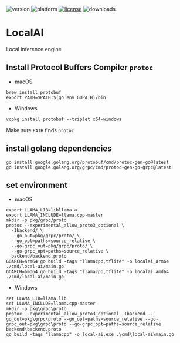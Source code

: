 ![version](https://img.shields.io/badge/version-20%2B-E23089)
![platform](https://img.shields.io/static/v1?label=platform&message=mac-intel%20|%20mac-arm%20|%20win-64&color=blue)
[![license](https://img.shields.io/github/license/miyako/LocalAI)](LICENSE)
![downloads](https://img.shields.io/github/downloads/miyako/LocalAI/total)

# LocalAI
Local inference engine

## Install Protocol Buffers Compiler `protoc`

* macOS
 
```
brew install protobuf
export PATH=$PATH:$(go env GOPATH)/bin
```

* Windows

```
vcpkg install protobuf --triplet x64-windows
```

Make sure `PATH` finds `protoc`

## install golang dependencies

```
go install google.golang.org/protobuf/cmd/protoc-gen-go@latest
go install google.golang.org/grpc/cmd/protoc-gen-go-grpc@latest
```

## set environment

* macOS

```
export LLAMA_LIB=libllama.a
export LLAMA_INCLUDE=llama.cpp-master 
mkdir -p pkg/grpc/proto
protoc --experimental_allow_proto3_optional \
  -Ibackend/ \
  --go_out=pkg/grpc/proto/ \
  --go_opt=paths=source_relative \
  --go-grpc_out=pkg/grpc/proto/ \
  --go-grpc_opt=paths=source_relative \
  backend/backend.proto
GOARCH=arm64 go build -tags "llamacpp,tflite" -o localai_arm64 ./cmd/local-ai/main.go
GOARCH=amd64 go build -tags "llamacpp,tflite" -o localai_amd64 ./cmd/local-ai/main.go
```

* Windows

```
set LLAMA_LIB=llama.lib
set LLAMA_INCLUDE=llama.cpp-master
mkdir -p pkg\grpc\proto
protoc --experimental_allow_proto3_optional -Ibackend --go_out=pkg\grpc\proto --go_opt=paths=source_relative --go-grpc_out=pkg\grpc\proto --go-grpc_opt=paths=source_relative backend\backend.proto
go build -tags "llamacpp" -o local-ai.exe .\cmd\local-ai\main.go
```
